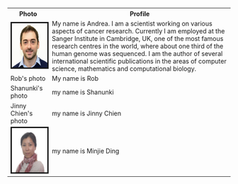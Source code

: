 <table style="width:100%">
  <tr>
    <th>Photo</th>
    <th>Profile</th> 
  </tr>
  <tr>
    <td><img src="andrea.jpg" alt="" border=3 height=100 width=100></img></td>
    <td>My name is Andrea. I am a scientist working on various aspects of cancer research. Currently I am employed at the Sanger Institute in Cambridge, UK, one of the most famous research centres in the world, where about one third of the human genome was sequenced. I am the author of several international scientific publications in the areas of computer science, mathematics and computational biology.</td> 
  </tr>
  <tr>
    <td>Rob's photo</td>
    <td>My name is Rob</td> 
  </tr>
  <tr>
    <td>Shanunki's photo</td>
    <td>my name is Shanunki</td>
  </tr>
  <tr>
    <td>Jinny Chien's photo</td>
    <td>my name is Jinny Chien</td>
  </tr>
  <tr>
    <td><img src="ding.jpg" alt="" border=3 height=100 width=100></img></td>
    <td>my name is Minjie Ding</td>
  </tr>
</table>
